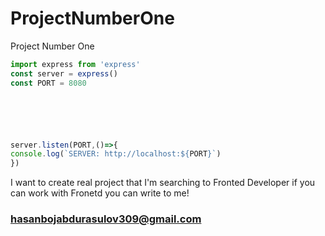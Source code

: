 # ProjectNumberOne
Project Number One

```ts
import express from 'express'
const server = express()
const PORT = 8080






server.listen(PORT,()=>{
console.log(`SERVER: http://localhost:${PORT}`)
})
```
I want to create real project that I'm searching to Fronted Developer
if you can work with Fronetd you can write to me!
### hasanbojabdurasulov309@gmail.com
